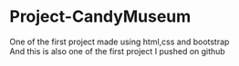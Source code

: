 # Project-CandyMuseum
One of the first project made using html,css and bootstrap
<br>
And this is also one of the first project I pushed on github
